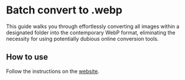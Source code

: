 # Batch convert to .webp
This guide walks you through effortlessly converting all images within a designated folder into the contemporary WebP format, eliminating the necessity for using potentially dubious online conversion tools.

## How to use
Follow the instructions on the [website](https://rene78.github.io/batch-convert-to-webp).